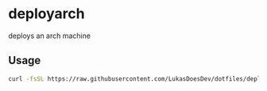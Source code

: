 # deployarch
deploys an arch machine

## Usage
```sh
curl -fsSL https://raw.githubusercontent.com/LukasDoesDev/dotfiles/deployarch/setup_arch.sh | bash
```
